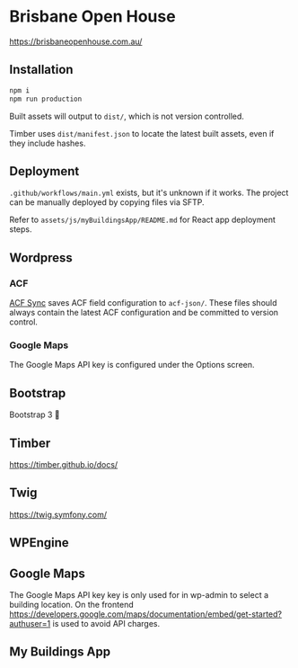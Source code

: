 # Brisbane Open House

https://brisbaneopenhouse.com.au/

## Installation

```bash
npm i
npm run production
```

Built assets will output to `dist/`, which is not version controlled.

Timber uses `dist/manifest.json` to locate the latest built assets, even if they include hashes.

## Deployment

`.github/workflows/main.yml` exists, but it's unknown if it works. The project can be manually deployed by copying files via SFTP.

Refer to `assets/js/myBuildingsApp/README.md` for React app deployment steps.

## Wordpress

### ACF

[ACF Sync](https://www.advancedcustomfields.com/resources/synchronized-json/) saves ACF field configuration to `acf-json/`. These files should always contain the latest ACF configuration and be committed to version control.

### Google Maps

The Google Maps API key is configured under the Options screen.

## Bootstrap

Bootstrap 3 🤮

## Timber

https://timber.github.io/docs/

## Twig

https://twig.symfony.com/

## WPEngine

## Google Maps

The Google Maps API key key is only used for in wp-admin to select a building location. On the frontend https://developers.google.com/maps/documentation/embed/get-started?authuser=1 is used to avoid API charges.

## My Buildings App
